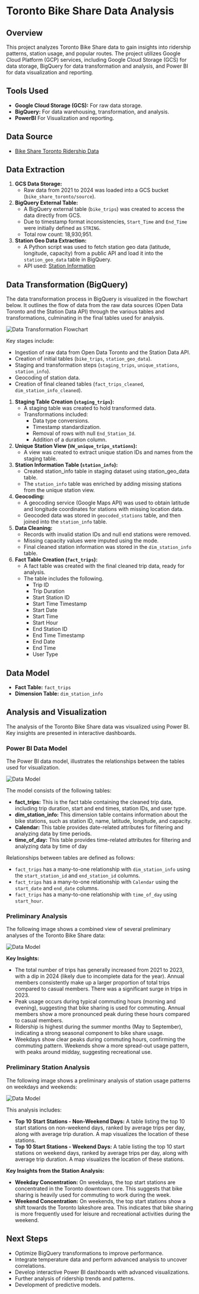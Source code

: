 # Toronto Bike Share Data Analysis

## Overview

This project analyzes Toronto Bike Share data to gain insights into ridership patterns, station usage, and popular routes. The project utilizes Google Cloud Platform (GCP) services, including Google Cloud Storage (GCS) for data storage, BigQuery for data transformation and analysis, and Power BI for data visualization and reporting.

## Tools Used

* **Google Cloud Storage (GCS):** For raw data storage.
* **BigQuery:** For data warehousing, transformation, and analysis.
* **PowerBI** For Visualization and reporting.

## Data Source

* [Bike Share Toronto Ridership Data](https://open.toronto.ca/dataset/bike-share-toronto-ridership-data/)

## Data Extraction

1.  **GCS Data Storage:**
    * Raw data from 2021 to 2024 was loaded into a GCS bucket (`bike_share_toronto/source`).
2.  **BigQuery External Table:**
    * A BigQuery external table (`bike_trips`) was created to access the data directly from GCS.
    * Due to timestamp format inconsistencies, `Start_Time` and `End_Time` were initially defined as `STRING`.
    * Total row count: 18,930,951.
3.  **Station Geo Data Extraction:**
    * A Python script was used to fetch station geo data (latitude, longitude, capacity) from a public API and load it into the `station_geo_data` table in BigQuery.
    * API used: [Station Information](https://tor.publicbikesystem.net/ube/gbfs/v1/en/station_information)

## Data Transformation (BigQuery)

The data transformation process in BigQuery is visualized in the flowchart below. It outlines the flow of data from the raw data sources (Open Data Toronto and the Station Data API) through the various tables and transformations, culminating in the final tables used for analysis.

![Data Transformation Flowchart](documentation/flowchart.png)

Key stages include:
* Ingestion of raw data from Open Data Toronto and the Station Data API.
* Creation of initial tables (`bike_trips`, `station_geo_data`).
* Staging and transformation steps (`staging_trips`, `unique_stations`, `station_info`).
* Geocoding of station data.
* Creation of final cleaned tables (`fact_trips_cleaned`, `dim_station_info_cleaned`).


1.  **Staging Table Creation (`staging_trips`):**
    * A staging table was created to hold transformed data.
    * Transformations included:
        * Data type conversions.
        * Timestamp standardization.
        * Removal of rows with null `End_Station_Id`.
        * Addition of a duration column.
2.  **Unique Station View (`VW_unique_trips_stations`):**
    * A view was created to extract unique station IDs and names from the staging table.
3.  **Station Information Table (`station_info`):**
    * Created station_info table in staging dataset using station_geo_data table.
    * The `station_info` table was enriched by adding missing stations from the unique station view.
4.  **Geocoding:**
    * A geocoding service (Google Maps API) was used to obtain latitude and longitude coordinates for stations with missing location data.
    * Geocoded data was stored in `geocoded_stations` table, and then joined into the `station_info` table.
5.  **Data Cleaning:**
    * Records with invalid station IDs and null end stations were removed.
    * Missing capacity values were imputed using the mode.
    * Final cleaned station information was stored in the `dim_station_info` table.
6.  **Fact Table Creation (`fact_trips`):**
    * A fact table was created with the final cleaned trip data, ready for analysis.
    * The table includes the following.
        * Trip ID
        * Trip Duration
        * Start Station ID
        * Start Time Timestamp
        * Start Date
        * Start Time
        * Start Hour
        * End Station ID
        * End Time Timestamp
        * End Date
        * End Time
        * User Type

## Data Model

* **Fact Table:** `fact_trips`
* **Dimension Table:** `dim_station_info`

## Analysis and Visualization

   The analysis of the Toronto Bike Share data was visualized using Power BI. Key insights are presented in interactive dashboards.

   ###   Power BI Data Model

   The Power BI data model, illustrates the relationships between the tables used for visualization.
   
   ![Data Model](documentation/powerBI_datamodel.png)

   The model consists of the following tables:

   * **fact_trips:** This is the fact table containing the cleaned trip data, including trip duration, start and end times, station IDs, and user type.
   * **dim_station_info:** This dimension table contains information about the bike stations, such as station ID, name, latitude, longitude, and capacity.
   * **Calendar:** This table provides date-related attributes for filtering and analyzing data by time periods.
   * **time_of_day:** This table provides time-related attributes for filtering and analyzing data by time of day

   Relationships between tables are defined as follows:

   * `fact_trips` has a many-to-one relationship with `dim_station_info` using the `start_station_id` and `end_station_id` columns.
   * `fact_trips` has a many-to-one relationship with `Calendar` using the `start_date` and `end_date` columns.
   * `fact_trips` has a many-to-one relationship with `time_of_day` using `start_hour`.

   ###   Preliminary Analysis

   The following image shows a combined view of several preliminary analyses of the Toronto Bike Share data:

   ![Data Model](documentation/powerBI_priliminary_analysis.png)

   **Key Insights:**

   * The total number of trips has generally increased from 2021 to 2023, with a dip in 2024 (likely due to incomplete data for the year). Annual members consistently make up a larger proportion of total trips compared to casual members. There was a significant surge in trips in 2023.
   * Peak usage occurs during typical commuting hours (morning and evening), suggesting that bike sharing is used for commuting. Annual members show a more pronounced peak during these hours compared to casual members.
   * Ridership is highest during the summer months (May to September), indicating a strong seasonal component to bike share usage.
   * Weekdays show clear peaks during commuting hours, confirming the commuting pattern. Weekends show a more spread-out usage pattern, with peaks around midday, suggesting recreational use.

###   Preliminary Station Analysis

   The following image shows a preliminary analysis of station usage patterns on weekdays and weekends:

   ![Data Model](documentation/powerBI_priliminary_station_analysis.png)

   This analysis includes:

   * **Top 10 Start Stations - Non-Weekend Days:** A table listing the top 10 start stations on non-weekend days, ranked by average trips per day, along with average trip duration. A map visualizes the location of these stations.
   * **Top 10 Start Stations - Weekend Days:** A table listing the top 10 start stations on weekend days, ranked by average trips per day, along with average trip duration. A map visualizes the location of these stations.

   **Key Insights from the Station Analysis:**

   * **Weekday Concentration:** On weekdays, the top start stations are concentrated in the Toronto downtown core. This suggests that bike sharing is heavily used for commuting to work during the week.
   * **Weekend Concentration:** On weekends, the top start stations show a shift towards the Toronto lakeshore area. This indicates that bike sharing is more frequently used for leisure and recreational activities during the weekend.


## Next Steps

* Optimize BigQuery transformations to improve performance.
* Integrate temperature data and perform advanced analysis to uncover correlations.
* Develop interactive Power BI dashboards with advanced visualizations.
* Further analysis of ridership trends and patterns.
* Development of predictive models.
